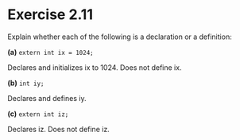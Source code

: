 Exercise 2.11
=============

Explain whether each of the following is a declaration or a definition:

**(a)** `extern int ix = 1024;`

Declares and initializes ix to 1024. Does not define ix.

**(b)** `int iy;`

Declares and defines iy.

**(c)** `extern int iz;`

Declares iz. Does not define iz.

